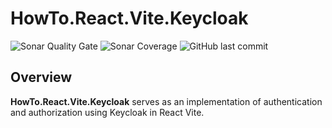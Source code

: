 # HowTo.React.Vite.Keycloak

![Sonar Quality Gate](https://img.shields.io/sonar/quality_gate/gasbrieo_howto-react-vite-keycloak?server=https%3A%2F%2Fsonarcloud.io&style=for-the-badge)
![Sonar Coverage](https://img.shields.io/sonar/coverage/gasbrieo_howto-react-vite-keycloak?server=https%3A%2F%2Fsonarcloud.io&style=for-the-badge)
![GitHub last commit](https://img.shields.io/github/last-commit/gasbrieo/howto-react-vite-keycloak?style=for-the-badge)

## Overview

**HowTo.React.Vite.Keycloak** serves as an implementation of authentication and authorization using Keycloak in React Vite.
